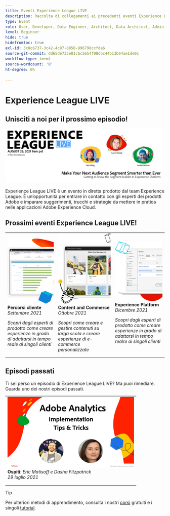 ```yaml
---
title: Eventi Experience League LIVE
description: Raccolta di collegamenti ai precedenti eventi Experience League LIVE
type: Event
role: User, Developer, Data Engineer, Architect, Data Architect, Admin, Leader
level: Beginner
hide: true
hidefromtoc: true
exl-id: 3c8c6737-3c42-4c87-8850-996798ccfda6
source-git-commit: dd65de735e01c6c5654f98dbc44b13b64ae1de0c
workflow-type: tm+mt
source-wordcount: '0'
ht-degree: 0%

---
```


# Experience League LIVE

## Unisciti a noi per il prossimo episodio!

<a href="https://www.youtube.com/watch?v=rogVKsTFbWk"><img alt="fai clic per accedere alla lobby YouTube per Experience League Live" src="assets/1440x492.png" /></a>

Experience League LIVE è un evento in diretta prodotto dal team Experience League.  È un’opportunità per entrare in contatto con gli esperti dei prodotti Adobe e imparare suggerimenti, trucchi e strategie da mettere in pratica nelle applicazioni Adobe Experience Cloud.


## Prossimi eventi Experience League LIVE!

<table>
<tr>
  <td>
      <img alt="Content Services" src="./assets/journeys.png" />
     <div>
          <strong>Percorsi cliente</strong>
     </div>
     <div>
          <em>Settembre 2021</em>
     </div>
    <p>
    <em>Scopri dagli esperti di prodotto come creare esperienze in grado di adattarsi in tempo reale ai singoli clienti</em>
    <p>
  </td>
  <td>
      <img alt="Content Services" src="./assets/content.png" />
     <div>
          <strong>Content and Commerce</strong>
     <div>
          <em>Ottobre 2021</em>
     </div>
     </div>
    <p>
    <em>Scopri come creare e gestire contenuti su larga scala e creare esperienze di e-commerce personalizzate</em>
    <p>
  </td>
  <td>
      <img alt="Content Services" src="./assets/platform.png" />
     <div>
          <strong>Experience Platform</strong>
     </div>
     <div>
          <em>Dicembre 2021</em>
     </div>    
    <p>
    <em>Scopri dagli esperti di prodotto come creare esperienze in grado di adattarsi in tempo realre ai singoli clienti</em>
    <p>
  </td>
</tr>
</table>


## Episodi passati

Ti sei perso un episodio di Experience League LIVE? Ma puoi rimediare. Guarda uno dei nostri episodi passati.

<table>
<tr>

<td>
    <a href="https://www.youtube.com/watch?v=lxOvLCzEGBI">
      <img height="225" width="400" alt="Experience League LIVE" src="assets/exl-live-after2.jpg" />
    </a>
     <div>
          <strong>Ospiti</strong>: <i>Eric Matisoff e Dasha Fitzpatrick</i>
     </div>
     <div>
          <em>29 luglio 2021</em>
     </div>    
    <p>
    <em></em>
    <p>
  </td>
</tr>
</table>

>[!TIP]
>
>Per ulteriori metodi di apprendimento, consulta i nostri [corsi](https://experienceleague.adobe.com/?lang=it#dashboard/learning) gratuiti e i singoli [tutorial](https://experienceleague.adobe.com/docs/home-tutorials.html?lang=it).

